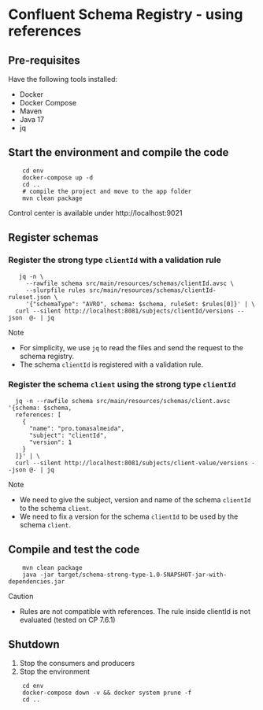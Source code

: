 # Confluent Schema Registry - using references

## Pre-requisites

Have the following tools installed:
- Docker
- Docker Compose
- Maven
- Java 17
- jq

## Start the environment and compile the code

```shell
    cd env
    docker-compose up -d
    cd ..
    # compile the project and move to the app folder
    mvn clean package
```

Control center is available under http://localhost:9021

## Register  schemas

### Register the strong type `clientId` with a validation rule

```shell
   jq -n \
     --rawfile schema src/main/resources/schemas/clientId.avsc \
     --slurpfile rules src/main/resources/schemas/clientId-ruleset.json \
     '{"schemaType": "AVRO", schema: $schema, ruleSet: $rules[0]}' | \
  curl --silent http://localhost:8081/subjects/clientId/versions --json  @- | jq
```
> [!NOTE]
> * For simplicity, we use `jq` to read the files and send the request to the schema registry.
> * The schema `clientId` is registered with a validation rule.

### Register the schema `client` using the strong type `clientId`

```shell
  jq -n --rawfile schema src/main/resources/schemas/client.avsc '{schema: $schema, 
  references: [
    {
      "name": "pro.tomasalmeida",
      "subject": "clientId",
      "version": 1
    }
  ]}' | \
  curl --silent http://localhost:8081/subjects/client-value/versions --json @- | jq
```
> [!NOTE]
> * We need to give the subject, version and name of the schema `clientId` to the schema `client`.
> * We need to fix a version for the schema `clientId` to be used by the schema `client`.


## Compile and test the code

```shell
    mvn clean package
    java -jar target/schema-strong-type-1.0-SNAPSHOT-jar-with-dependencies.jar
```

> [!CAUTION]
> * Rules are not compatible with references. The rule inside clientId is not evaluated (tested on CP 7.6.1)

## Shutdown

1. Stop the consumers and producers
2. Stop the environment

```shell
    cd env
    docker-compose down -v && docker system prune -f
    cd ..
```